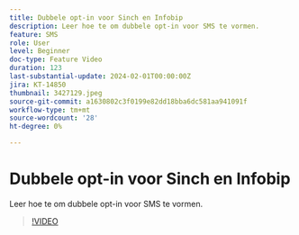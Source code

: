 ```yaml
---
title: Dubbele opt-in voor Sinch en Infobip
description: Leer hoe te om dubbele opt-in voor SMS te vormen.
feature: SMS
role: User
level: Beginner
doc-type: Feature Video
duration: 123
last-substantial-update: 2024-02-01T00:00:00Z
jira: KT-14850
thumbnail: 3427129.jpeg
source-git-commit: a1630802c3f0199e82dd18bba6dc581aa941091f
workflow-type: tm+mt
source-wordcount: '28'
ht-degree: 0%

---
```



# Dubbele opt-in voor Sinch en Infobip

Leer hoe te om dubbele opt-in voor SMS te vormen.

>[!VIDEO](https://video.tv.adobe.com/v/3440284/?learn=on&captions=dut)

